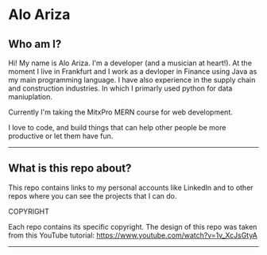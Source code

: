 # Alo Ariza

## Who am I?

Hi! My name is Alo Ariza. I'm a developer (and a musician at heart!).
At the moment I live in Frankfurt and I work as a devloper in Finance using Java as my main programming language. I have also experience in the supply chain and construction industries. In which I primarly used python for data maniuplation.

Currently I'm taking the MitxPro MERN course for web development.

I love to code, and build things that can help other people be
more productive or let them have fun.

---

## What is this repo about?

This repo contains links to my personal accounts like LinkedIn and to other repos where you can see the projects that I can do.

COPYRIGHT

Each repo contains its specific copyright. The design of this repo was taken from this YouTube tutorial: https://www.youtube.com/watch?v=1v_XcJsGtyA

---

